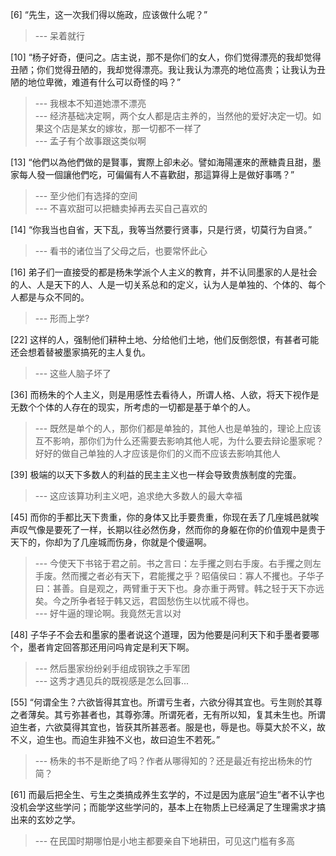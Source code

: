 
[6] “先生，这一次我们得以施政，应该做什么呢？”
>--- 呆着就行<br>

[10] “杨子好奇，便问之。店主说，那不是你们的女人，你们觉得漂亮的我却觉得丑陋；你们觉得丑陋的，我却觉得漂亮。我让我认为漂亮的地位高贵；让我认为丑陋的地位卑微，难道有什么可以奇怪的吗？”
>--- 我根本不知道她漂不漂亮<br>
>--- 经济基础决定啊，两个女人都是店主养的，当然他的爱好决定一切。如果这个店是某女的嫁妆，那一切都不一样了<br>
>--- 孟子有个故事跟这类似啊<br>

[13] “他們以為他們做的是賢事，實際上卻未必。譬如海陽運來的蔗糖貴且甜，墨家每人發一個讓他們吃，可偏偏有人不喜歡甜，那這算得上是做好事嗎？”
>--- 至少他们有选择的空间<br>
>--- 不喜欢甜可以把糖卖掉再去买自己喜欢的<br>

[14] “你我当也自省，天下乱，我等当然要行贤事，只是行贤，切莫行为自贤。”
>--- 看书的诸位当了父母之后，也要常怀此心<br>

[16] 弟子们一直接受的都是杨朱学派个人主义的教育，并不认同墨家的人是社会的人、人是天下的人、人是一切关系总和的定义，认为人是单独的、个体的、每个人都是与众不同的。
>--- 形而上学?<br>

[22] 这样的人，强制他们耕种土地、分给他们土地，他们反倒怨恨，有甚者可能还会想着替被墨家搞死的主人复仇。
>--- 这些人脑子坏了<br>

[36] 而杨朱的个人主义，则是用感性去看待人，所谓人格、人欲，将天下视作是无数个个体的人存在的现实，所考虑的一切都是基于单个的人。
>--- 既然是单个的人，那你们都是单独的，其他人也是单独的，理论上应该互不影响，那你们为什么还需要去影响其他人呢，为什么要去辩论墨家呢？好好的做自己单独的人才应该是你们的义而不应该去影响其他人<br>

[39] 极端的以天下多数人的利益的民主主义也一样会导致贵族制度的完蛋。
>--- 这应该算功利主义吧，追求绝大多数人的最大幸福<br>

[45] 而你的手都比天下贵重，你的身体又比手要贵重，你现在丢了几座城邑就唉声叹气像是要死了一样，长期以往必然伤身，然而你的身躯在你的价值观中是贵于天下的，你却为了几座城而伤身，你就是个傻逼啊。
>--- 今使天下书铭于君之前。书之言曰：左手攫之则右手废。右手攫之则左手废。然而攫之者必有天下，君能攫之乎？昭僖侯曰：寡人不攫也。子华子曰：甚善。自是观之，两臂重于天下也。身亦重于两臂。韩之轻于天下亦远矣。今之所争者轻于韩又远，君固愁伤生以忧戚不得也。<br>
>--- 好牛逼的理论啊。我竟然无言以对<br>

[48] 子华子不会去和墨家的墨者说这个道理，因为他要是问利天下和手墨者要哪个，墨者肯定回答那还用问吗肯定是利天下啊。
>--- 然后墨家纷纷剁手组成钢铁之手军团<br>
>--- 这秀才遇见兵的既视感是怎么回事...<br>

[55] “何谓全生？六欲皆得其宜也。所谓亏生者，六欲分得其宜也。亏生则於其尊之者薄矣。其亏弥甚者也，其尊弥薄。所谓死者，无有所以知，复其未生也。所谓迫生者，六欲莫得其宜也，皆获其所甚恶者。服是也，辱是也。辱莫大於不义，故不义，迫生也。而迫生非独不义也，故曰迫生不若死。”
>--- 杨朱的书不是断绝了吗？作者从哪得知的？还是最近有挖出杨朱的竹简？<br>

[61] 而最后把全生、亏生之类搞成养生玄学的，不过是因为底层“迫生”者不认字也没机会学这些学问；而能学这些学问的，基本上在物质上已经满足了生理需求才搞出来的玄妙之学。
>--- 在民国时期哪怕是小地主都要亲自下地耕田，可见这门槛有多高<br>
